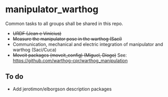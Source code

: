 # manipulator_warthog

Common tasks to all groups shall be shared in this repo.

- ~~URDF (Jean e Vinícius)~~
- ~~Measure the manipulator pose in the warthog (Saci)~~
- Communication, mechanical and electric integration of manipulator and warthog (Saci/Cuca)
- ~~Moveit packages (moveit_config) (Miguel, Diogo)~~
See: https://github.com/warthog-cpr/warthog_manipulation


## To do

- Add jerotimon/elborgson description packages

